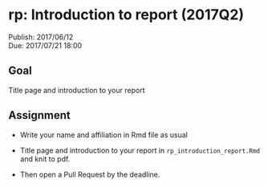 # rp: Introduction to report (2017Q2)

Publish: 2017/06/12  
Due: 2017/07/21 18:00

## Goal

Title page and introduction to your report

## Assignment

- Write your name and affiliation in Rmd file as usual

- Title page and introduction to your report in `rp_introduction_report.Rmd` and knit to pdf. 

- Then open a Pull Request by the deadline. 
